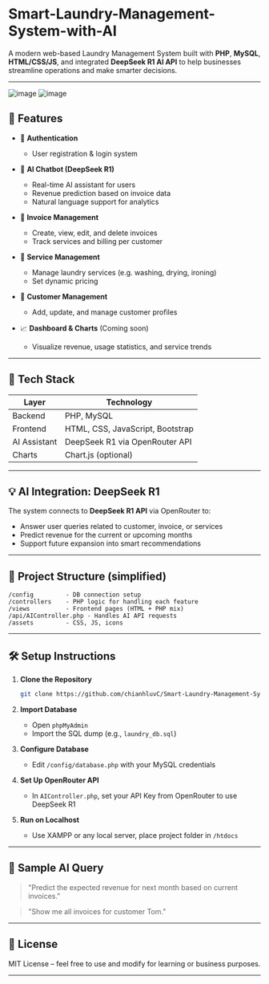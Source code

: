 # Smart-Laundry-Management-System-with-AI

A modern web-based Laundry Management System built with **PHP**, **MySQL**, **HTML/CSS/JS**, and integrated **DeepSeek R1 AI API** to help businesses streamline operations and make smarter decisions.

---
![image](https://github.com/user-attachments/assets/31cf5cd7-ef5a-47e1-a85f-eebe7d0b98fb)
![image](https://github.com/user-attachments/assets/0edc2184-f4d4-451d-934f-9bb39542cd20)

## 🚀 Features

- 🔐 **Authentication**
  - User registration & login system

- 🧠 **AI Chatbot (DeepSeek R1)**
  - Real-time AI assistant for users
  - Revenue prediction based on invoice data
  - Natural language support for analytics

- 🧾 **Invoice Management**
  - Create, view, edit, and delete invoices
  - Track services and billing per customer

- 🧼 **Service Management**
  - Manage laundry services (e.g. washing, drying, ironing)
  - Set dynamic pricing

- 👥 **Customer Management**
  - Add, update, and manage customer profiles

- 📈 **Dashboard & Charts** (Coming soon)
  - Visualize revenue, usage statistics, and service trends

---

## 🧰 Tech Stack

| Layer       | Technology        |
|-------------|-------------------|
| Backend     | PHP, MySQL        |
| Frontend    | HTML, CSS, JavaScript, Bootstrap |
| AI Assistant| DeepSeek R1 via OpenRouter API |
| Charts      | Chart.js (optional) |

---

## 💡 AI Integration: DeepSeek R1

The system connects to **DeepSeek R1 API** via OpenRouter to:

- Answer user queries related to customer, invoice, or services
- Predict revenue for the current or upcoming months
- Support future expansion into smart recommendations

---

## 📂 Project Structure (simplified)

```
/config         - DB connection setup  
/controllers    - PHP logic for handling each feature  
/views          - Frontend pages (HTML + PHP mix)  
/api/AIController.php - Handles AI API requests  
/assets         - CSS, JS, icons  
```

---

## 🛠 Setup Instructions

1. **Clone the Repository**
   ```bash
   git clone https://github.com/chianhluvC/Smart-Laundry-Management-System-with-AI.git
   ```

2. **Import Database**
   - Open `phpMyAdmin`
   - Import the SQL dump (e.g., `laundry_db.sql`)

3. **Configure Database**
   - Edit `/config/database.php` with your MySQL credentials

4. **Set Up OpenRouter API**
   - In `AIController.php`, set your API Key from OpenRouter to use DeepSeek R1

5. **Run on Localhost**
   - Use XAMPP or any local server, place project folder in `/htdocs`

---

## 🤖 Sample AI Query

> "Predict the expected revenue for next month based on current invoices."

> "Show me all invoices for customer Tom."

---

## 📜 License

MIT License – feel free to use and modify for learning or business purposes.

---

